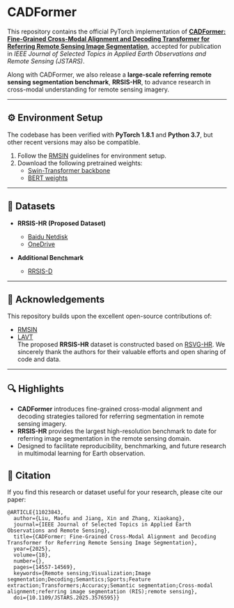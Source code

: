 # CADFormer

This repository contains the official PyTorch implementation of **[CADFormer: Fine-Grained Cross-Modal Alignment and Decoding Transformer for Referring Remote Sensing Image Segmentation](https://ieeexplore.ieee.org/abstract/document/11023843)**, accepted for publication in *IEEE Journal of Selected Topics in Applied Earth Observations and Remote Sensing (JSTARS)*.  

Along with CADFormer, we also release a **large-scale referring remote sensing segmentation benchmark**, **RRSIS-HR**, to advance research in cross-modal understanding for remote sensing imagery.



---

## ⚙️ Environment Setup

The codebase has been verified with **PyTorch 1.8.1** and **Python 3.7**, but other recent versions may also be compatible.

1. Follow the [RMSIN](https://github.com/Lsan2401/RMSIN) guidelines for environment setup.  
2. Download the following pretrained weights:  
   - [Swin-Transformer backbone](https://github.com/SwinTransformer/storage/releases/download/v1.0.0/swin_base_patch4_window12_384_22k.pth)  
   - [BERT weights](https://huggingface.co/google-bert/bert-base-uncased)  

---

## 📂 Datasets

- **RRSIS-HR (Proposed Dataset)**  
  - [Baidu Netdisk](https://pan.baidu.com/s/1VG6sxkOuzeWelE7zkVv1Sw?pwd=wust)  
  - [OneDrive](https://onedrive.live.com/?ls=true&cid=9D2E24A3EBA4223F&id=9D2E24A3EBA4223F%21s9594f91279ad492d8d8ed1c3e8d628e5&parId=root&o=OneUp)  

- **Additional Benchmark**  
  - [RRSIS-D](https://drive.google.com/drive/folders/1Xqi3Am2Vgm4a5tHqiV9tfaqKNovcuK3A)  

---

## 🙏 Acknowledgements

This repository builds upon the excellent open-source contributions of:  
- [RMSIN](https://github.com/Lsan2401/RMSIN)  
- [LAVT](https://github.com/yz93/LAVT-RIS)  
The proposed **RRSIS-HR** dataset is constructed based on [RSVG-HR](https://github.com/LANMNG/LQVG). We sincerely thank the authors for their valuable efforts and open sharing of code and data.  

---

## 🔍 Highlights

- **CADFormer** introduces fine-grained cross-modal alignment and decoding strategies tailored for referring segmentation in remote sensing imagery.  
- **RRSIS-HR** provides the largest high-resolution benchmark to date for referring image segmentation in the remote sensing domain.  
- Designed to facilitate reproducibility, benchmarking, and future research in multimodal learning for Earth observation.  

## 📑 Citation
If you find this research or dataset useful for your research, please cite our paper:
```
@ARTICLE{11023843,
  author={Liu, Maofu and Jiang, Xin and Zhang, Xiaokang},
  journal={IEEE Journal of Selected Topics in Applied Earth Observations and Remote Sensing}, 
  title={CADFormer: Fine-Grained Cross-Modal Alignment and Decoding Transformer for Referring Remote Sensing Image Segmentation}, 
  year={2025},
  volume={18},
  number={},
  pages={14557-14569},
  keywords={Remote sensing;Visualization;Image segmentation;Decoding;Semantics;Sports;Feature extraction;Transformers;Accuracy;Semantic segmentation;Cross-modal alignment;referring image segmentation (RIS);remote sensing},
  doi={10.1109/JSTARS.2025.3576595}}
```

